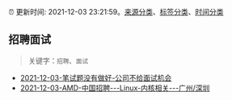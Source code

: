 :alarm_clock: 更新时间: 2021-12-03 23:21:59。[来源分类](../README.md)、[标签分类](../TAGS.md)、[时间分类](../TIMELINE.md)

## 招聘面试


> 关键字：`招聘`、`面试`



- [2021-12-03-笔试题没有做好-公司不给面试机会](https://www.v2ex.com/t/819943) 
- [2021-12-03-AMD-中国招聘---Linux-内核相关---广州/深圳](https://www.v2ex.com/t/819917) 
